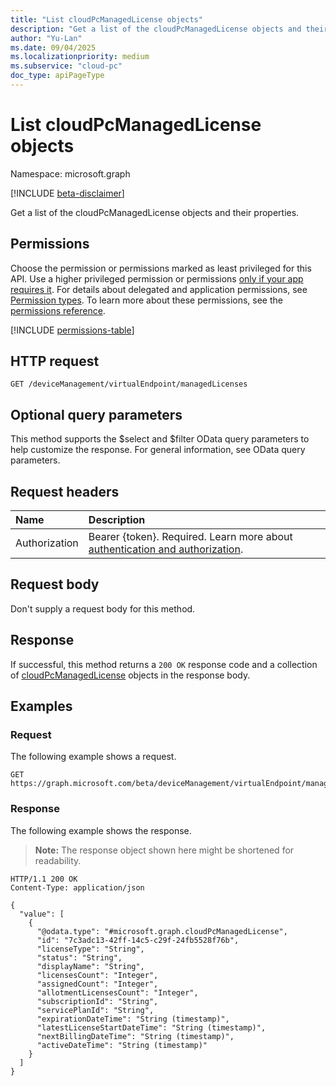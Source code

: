```yaml
---
title: "List cloudPcManagedLicense objects"
description: "Get a list of the cloudPcManagedLicense objects and their properties."
author: "Yu-Lan"
ms.date: 09/04/2025
ms.localizationpriority: medium
ms.subservice: "cloud-pc"
doc_type: apiPageType
---
```


# List cloudPcManagedLicense objects

Namespace: microsoft.graph

[!INCLUDE [beta-disclaimer](../../includes/beta-disclaimer.md)]

Get a list of the cloudPcManagedLicense objects and their properties.

## Permissions

Choose the permission or permissions marked as least privileged for this API. Use a higher privileged permission or permissions [only if your app requires it](/graph/permissions-overview#best-practices-for-using-microsoft-graph-permissions). For details about delegated and application permissions, see [Permission types](/graph/permissions-overview#permission-types). To learn more about these permissions, see the [permissions reference](/graph/permissions-reference).

<!-- {
  "blockType": "permissions",
  "name": "virtualendpoint-list-managedlicenses-permissions"
}
-->
[!INCLUDE [permissions-table](../includes/permissions/virtualendpoint-list-managedlicenses-permissions.md)]

## HTTP request

<!-- {
  "blockType": "ignored"
}
-->
``` http
GET /deviceManagement/virtualEndpoint/managedLicenses
```

## Optional query parameters

This method supports the $select and $filter OData query parameters to help customize the response. For general information, see OData query parameters.

## Request headers

|Name|Description|
|:---|:---|
|Authorization|Bearer {token}. Required. Learn more about [authentication and authorization](/graph/auth/auth-concepts).|

## Request body

Don't supply a request body for this method.

## Response

If successful, this method returns a `200 OK` response code and a collection of [cloudPcManagedLicense](../resources/cloudpcmanagedlicense.md) objects in the response body.

## Examples

### Request

The following example shows a request.
<!-- {
  "blockType": "request",
  "name": "list_cloudpcmanagedlicense"
}
-->
``` http
GET https://graph.microsoft.com/beta/deviceManagement/virtualEndpoint/managedLicenses
```


### Response

The following example shows the response.
>**Note:** The response object shown here might be shortened for readability.
<!-- {
  "blockType": "response",
  "truncated": true,
  "@odata.type": "microsoft.graph.cloudPcManagedLicense"
}
-->
``` http
HTTP/1.1 200 OK
Content-Type: application/json

{
  "value": [
    {
      "@odata.type": "#microsoft.graph.cloudPcManagedLicense",
      "id": "7c3adc13-42ff-14c5-c29f-24fb5528f76b",
      "licenseType": "String",
      "status": "String",
      "displayName": "String",
      "licensesCount": "Integer",
      "assignedCount": "Integer",
      "allotmentLicensesCount": "Integer",
      "subscriptionId": "String",
      "servicePlanId": "String",
      "expirationDateTime": "String (timestamp)",
      "latestLicenseStartDateTime": "String (timestamp)",
      "nextBillingDateTime": "String (timestamp)",
      "activeDateTime": "String (timestamp)"
    }
  ]
}
```

